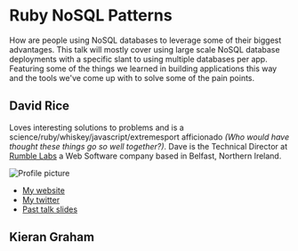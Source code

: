 # Ruby NoSQL Patterns

How are people using NoSQL databases to leverage some of their biggest advantages. This talk will mostly cover using large scale NoSQL database deployments with a specific slant to using multiple databases per app. Featuring some of the things we learned in building applications this way and the tools we've come up with to solve some of the pain points.

## David Rice

Loves interesting solutions to problems and is a science/ruby/whiskey/javascript/extremesport afficionado *(Who would have thought these things go so well together?)*. Dave is the Technical Director at [Rumble Labs](http://rumblelabs.com) a Web Software company based in Belfast, Northern Ireland.

![Profile picture](http://davidjrice.co.uk/img/david-rice.png)

- [My website](http://davidjrice.co.uk)
- [My twitter](https://twitter.com/#!/davidjrice)
- [Past talk slides](http://speakerdeck.com/u/davidjrice)

## Kieran Graham
